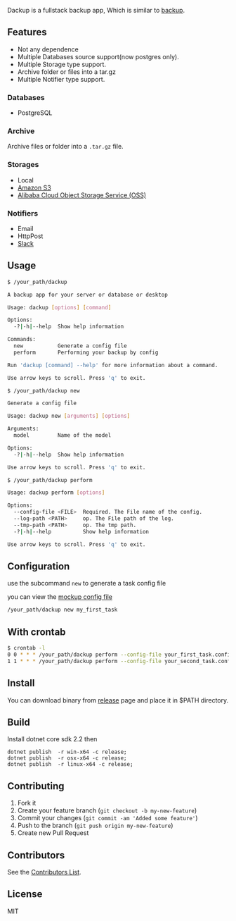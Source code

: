 Dackup is a fullstack backup app, Which is similar to [backup](https://github.com/backup/backup).

## Features

- Not any dependence
- Multiple Databases source support(now postgres only).
- Multiple Storage type support.
- Archive folder or files into a tar.gz
- Multiple Notifier type support.

### Databases

- PostgreSQL

### Archive

Archive files or folder into a `.tar.gz` file.

### Storages

- Local
- [Amazon S3](https://aws.amazon.com/s3)
- [Alibaba Cloud Object Storage Service (OSS)](https://www.alibabacloud.com/product/oss)

### Notifiers

- Email
- HttpPost
- [Slack](https://slack.com/)

## Usage

```bash
$ /your_path/dackup

A backup app for your server or database or desktop

Usage: dackup [options] [command]

Options:
  -?|-h|--help  Show help information

Commands:
  new           Generate a config file
  perform       Performing your backup by config

Run 'dackup [command] --help' for more information about a command.

Use arrow keys to scroll. Press 'q' to exit.
```

```bash
$ /your_path/dackup new

Generate a config file

Usage: dackup new [arguments] [options]

Arguments:
  model         Name of the model

Options:
  -?|-h|--help  Show help information

Use arrow keys to scroll. Press 'q' to exit.
```

```bash
$ /your_path/dackup perform

Usage: dackup perform [options]

Options:
  --config-file <FILE>  Required. The File name of the config.
  --log-path <PATH>     op. The File path of the log.
  --tmp-path <PATH>     op. The tmp path.
  -?|-h|--help          Show help information

Use arrow keys to scroll. Press 'q' to exit.

```

## Configuration

use the subcommand ``` new ``` to generate a task config file

you can view the [mockup config file](https://github.com/huobazi/dackup/blob/master/perform-config-mockup.config)

```bash
/your_path/dackup new my_first_task
```


## With crontab

```bash
$ crontab -l
0 0 * * * /your_path/dackup perform --config-file your_first_task.config --tmp-path /your_tmp_path/first --log-path /your_log_path
1 1 * * * /your_path/dackup perform --config-file your_second_task.config --tmp-path /your_tmp_path/second --log-path /your_log_path
```

## Install

You can download binary from [release](https://github.com/huobazi/dackup/releases) page and place it in $PATH directory.

## Build

Install dotnet core sdk 2.2 then

```
dotnet publish  -r win-x64 -c release;
dotnet publish  -r osx-x64 -c release;
dotnet publish  -r linux-x64 -c release;
```

## Contributing

1. Fork it
2. Create your feature branch (`git checkout -b my-new-feature`)
3. Commit your changes (`git commit -am 'Added some feature'`)
4. Push to the branch (`git push origin my-new-feature`)
5. Create new Pull Request

## Contributors

See the [Contributors List](https://github.com/huobazi/dackup/graphs/contributors).

## License

MIT